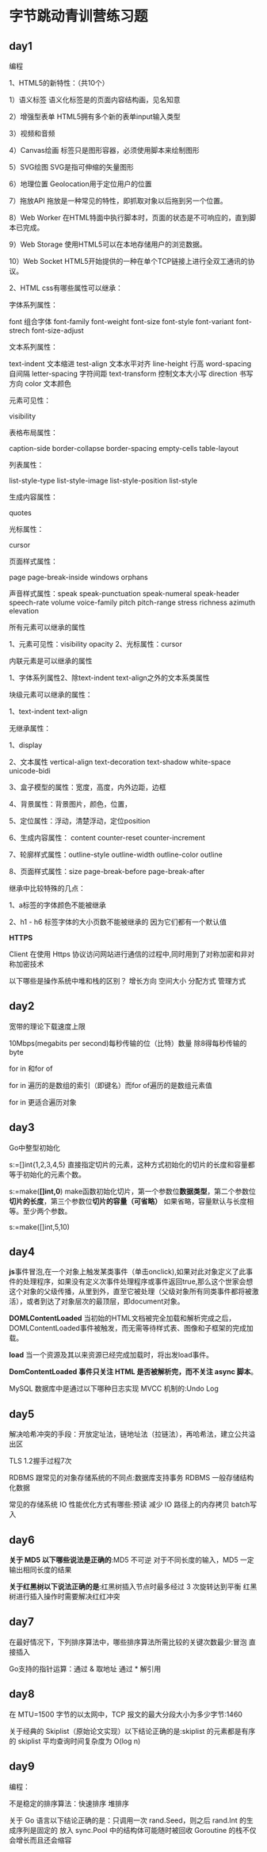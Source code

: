# 字节跳动青训营练习题

## day1

编程

1、HTML5的新特性：（共10个）

1）语义标签 语义化标签是的页面内容结构画，见名知意

2）增强型表单 HTML5拥有多个新的表单input输入类型

3）视频和音频

4）Canvas绘画 标签只是图形容器，必须使用脚本来绘制图形

5）SVG绘图 SVG是指可伸缩的矢量图形

6）地理位置 Geolocation用于定位用户的位置

7）拖放API 拖放是一种常见的特性，即抓取对象以后拖到另一个位置。

8）Web Worker 在HTML特面中执行脚本时，页面的状态是不可响应的，直到脚本已完成。

9）Web Storage 使用HTML5可以在本地存储用户的浏览数据。

10）Web Socket HTML5开始提供的一种在单个TCP链接上进行全双工通讯的协议。

2、HTML css有哪些属性可以继承：

字体系列属性：

font 组合字体 font-family font-weight font-size font-style font-variant font-strech font-size-adjust 

文本系列属性：

text-indent 文本缩进 test-align 文本水平对齐 line-height 行高 word-spacing 自间隔 letter-spacing 字符间距 text-transform 控制文本大小写 direction 书写方向 color 文本颜色 

元素可见性：

visibility

表格布局属性：

caption-side border-collapse border-spacing empty-cells table-layout

列表属性：

list-style-type list-style-image list-style-position list-style 

生成内容属性：

quotes

光标属性：

cursor

页面样式属性：

page page-break-inside windows orphans 

声音样式属性：speak speak-punctuation speak-numeral speak-header speech-rate volume voice-family pitch pitch-range stress richness azimuth elevation 

所有元素可以继承的属性

1、元素可见性：visibility opacity 2、光标属性：cursor 

内联元素是可以继承的属性

1、字体系列属性2、除text-indent text-align之外的文本系类属性

块级元素可以继承的属性：

1、text-indent text-align

无继承属性：

1、display

2、文本属性 vertical-align text-decoration text-shadow white-space unicode-bidi

3、盒子模型的属性：宽度，高度，内外边距，边框

4、背景属性：背景图片，颜色，位置，

5、定位属性：浮动，清楚浮动，定位position

6、生成内容属性： content counter-reset counter-increment 

7、轮廓样式属性：outline-style outline-width outline-color outline 

8、页面样式属性：size page-break-before page-break-after 

继承中比较特殊的几点：

1、a标签的字体颜色不能被继承

2、h1 - h6 标签字体的大小页数不能被继承的 因为它们都有一个默认值

**HTTPS**

Client 在使用 Https 协议访问网站进行通信的过程中,同时用到了对称加密和非对称加密技术

以下哪些是操作系统中堆和栈的区别？ 增长方向 空间大小  分配方式 管理方式

## day2

宽带的理论下载速度上限

10Mbps(megabits per second)每秒传输的位（比特）数量 除8得每秒传输的byte

for in 和for of 

for in 遍历的是数组的索引（即键名）而for of遍历的是数组元素值

for in 更适合遍历对象

## day3

Go中整型初始化 

s:=[]int{1,2,3,4,5} 直接指定切片的元素，这种方式初始化的切片的长度和容量都等于初始化的元素个数。

s:=make(**[]int,0**) make函数初始化切片，第一个参数位**数据类型**，第二个参数位**切片的长度**，第三个参数位**切片的容量（可省略）** 如果省略，容量默认与长度相等。至少两个参数。

s:=make([]int,5,10) 

## day4

**js**事件冒泡,在一个对象上触发某类事件（单击onclick),如果对此对象定义了此事件的处理程序，如果没有定义次事件处理程序或事件返回true,那么这个世家会想这个对象的父级传播，从里到外，直至它被处理（父级对象所有同类事件都将被激活），或者到达了对象层次的最顶层，即document对象。

**DOMLContentLoaded** 当初始的HTML文档被完全加载和解析完成之后，DOMLContentLoaded事件被触发，而无需等待样式表、图像和子框架的完成加载。

**load** 当一个资源及其以来资源已经完成加载时，将出发load事件。

**DomContentLoaded 事件只关注 HTML 是否被解析完，而不关注 async 脚本**。

MySQL 数据库中是通过以下哪种日志实现 MVCC 机制的:Undo Log



## day5

解决哈希冲突的手段：开放定址法，链地址法（拉链法），再哈希法，建立公共溢出区

TLS 1.2握手过程7次

 RDBMS 跟常见的对象存储系统的不同点:数据库支持事务 RDBMS 一般存储结构化数据

常见的存储系统 IO 性能优化方式有哪些:预读 减少 IO 路径上的内存拷贝 batch写入



## day6



**关于 MD5 以下哪些说法是正确的**:MD5 不可逆  对于不同长度的输入，MD5 一定输出相同长度的结果

**关于红黑树以下说法正确的是**:红黑树插入节点时最多经过 3 次旋转达到平衡 红黑树进行插入操作时需要解决红红冲突

## day7

在最好情况下，下列排序算法中，哪些排序算法所需比较的关键次数最少:冒泡 直接插入

Go支持的指针运算：通过 & 取地址 通过 * 解引用

## day8

在 MTU=1500 字节的以太网中，TCP 报文的最大分段大小为多少字节:1460

关于经典的 Skiplist（原始论文实现）以下结论正确的是:skiplist 的元素都是有序的  skiplist 平均查询时间复杂度为 O(log n)

## day9

编程：

不是稳定的排序算法：快速排序 堆排序

关于 Go 语言以下结论正确的是：只调用一次 rand.Seed，则之后 rand.Int 的生成序列是固定的 放入 sync.Pool 中的结构体可能随时被回收  Goroutine 的栈不仅会增长而且还会缩容

